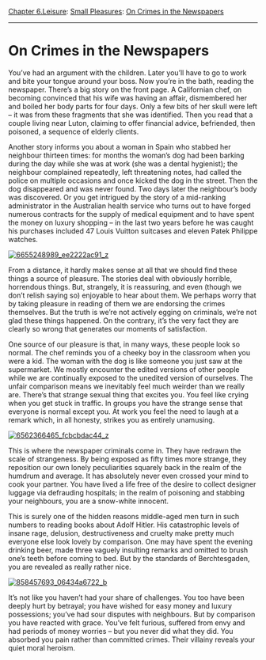 [Chapter 6.Leisure](https://www.theschooloflife.com/thebookoflife/category/leisure/): [Small Pleasures](https://www.theschooloflife.com/thebookoflife/category/leisure/small-pleasures/): [On Crimes in the Newspapers](https://www.theschooloflife.com/thebookoflife/on-crimes-in-the-newspapers/)

* * *

# On Crimes in the Newspapers

You’ve had an argument with the children. Later you’ll have to go to work and bite your tongue around your boss. Now you’re in the bath, reading the newspaper. There’s a big story on the front page. A Californian chef, on becoming convinced that his wife was having an affair, dismembered her and boiled her body parts for four days. Only a few bits of her skull were left – it was from these fragments that she was identified. Then you read that a couple living near Luton, claiming to offer financial advice, befriended, then poisoned, a sequence of elderly clients. &nbsp;

Another story informs you about a woman in Spain who stabbed her neighbour thirteen times: for months the woman’s dog had been barking during the day while she was at work (she was a dental hygienist); the neighbour complained repeatedly, left threatening notes, had called the police on multiple occasions and once kicked the dog in the street. Then the dog disappeared and was never found. Two days later the neighbour’s body was discovered. Or you get intrigued by the story of a mid-ranking administrator in the Australian health service who turns out to have forged numerous contracts for the supply of medical equipment and to have spent the money on luxury shopping – in the last two years before he was caught his purchases included 47 Louis Vuitton suitcases and eleven Patek Philippe watches. &nbsp;

[![6655248989_ee2222ac91_z](https://www.theschooloflife.com/thebookoflife/wp-content/uploads/2016/05/6655248989_ee2222ac91_z.jpg)](http://www.thebookoflife.org/wp-content/uploads/2016/05/6655248989_ee2222ac91_z.jpg)

From a distance, it hardly makes sense at all that we should find these things a source of pleasure. The stories deal with obviously horrible, horrendous things. But, strangely, it is reassuring, and even (though we don’t relish saying so) enjoyable to hear about them. We perhaps worry that by taking pleasure in reading of them we are endorsing the crimes themselves. But the truth is we’re not actively egging on criminals, we’re not glad these things happened. On the contrary, it’s the very fact they are clearly so wrong that generates our moments of satisfaction.

One source of our pleasure is that, in many ways, these people look so normal. The chef reminds you of a cheeky boy in the classroom when you were a kid. The woman with the dog is like someone you just saw at the supermarket. We mostly encounter the edited versions of other people while we are continually exposed to the unedited version of ourselves. The unfair comparison means we inevitably feel much weirder than we really are. There’s that strange sexual thing that excites you. You feel like crying when you get stuck in traffic. In groups you have the strange sense that everyone is normal except you. At work you feel the need to laugh at a remark which, in all honesty, strikes you as entirely unamusing.

[![6562366465_fcbcbdac44_z](https://www.theschooloflife.com/thebookoflife/wp-content/uploads/2016/05/6562366465_fcbcbdac44_z.jpg)](http://www.thebookoflife.org/wp-content/uploads/2016/05/6562366465_fcbcbdac44_z.jpg)

This is where the newspaper criminals come in. They have redrawn the scale of strangeness. By being exposed as fifty times more strange, they reposition our own lonely peculiarities squarely back in the realm of the humdrum and average. It has absolutely never even crossed your mind to cook your partner. You have lived a life free of the desire to collect designer luggage via defrauding hospitals; in the realm of poisoning and stabbing your neighbours, you are a snow-white innocent.

This is surely one of the hidden reasons middle-aged men turn in such numbers to reading books about Adolf Hitler. His catastrophic levels of insane rage, delusion, destructiveness and cruelty make pretty much everyone else look lovely by comparison. One may have spent the evening drinking beer, made three vaguely insulting remarks and omitted to brush one’s teeth before coming to bed. But by the standards of Berchtesgaden, you are revealed as really rather nice.

[![858457693_06434a6722_b](https://www.theschooloflife.com/thebookoflife/wp-content/uploads/2016/05/858457693_06434a6722_b.jpg)](http://www.thebookoflife.org/wp-content/uploads/2016/05/858457693_06434a6722_b.jpg)

It’s not like you haven’t had your share of challenges. You too have been deeply hurt by betrayal; you have wished for easy money and luxury possessions; you’ve had sour disputes with neighbours. But by comparison you have reacted with grace. You’ve felt furious, suffered from envy and had periods of money worries – but you never did what they did. You absorbed you pain rather than committed crimes. Their villainy reveals your quiet moral heroism.
